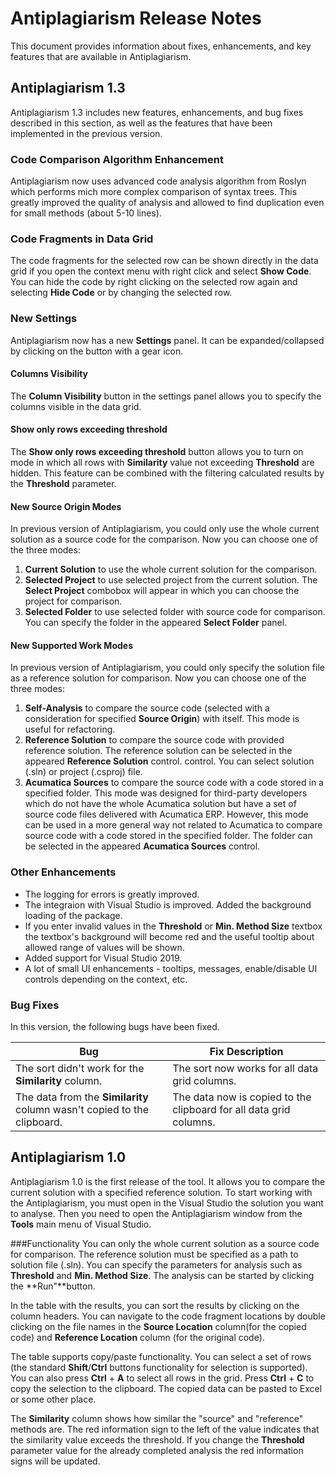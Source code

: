 # Antiplagiarism Release Notes
This document provides information about fixes, enhancements, and key features that are available in Antiplagiarism.

## Antiplagiarism 1.3
Antiplagiarism 1.3 includes new features, enhancements, and bug fixes described in this section, as well as the features that have been implemented in the previous version.

### Code Comparison Algorithm Enhancement
Antiplagiarism now uses advanced code analysis algorithm from Roslyn which performs mich more complex comparison of syntax trees.
This greatly improved the quality of analysis and allowed to find duplication even for small methods (about 5-10 lines).

### Code Fragments in Data Grid
The code fragments for the selected row can be shown directly in the data grid if you open the context menu with right click and select **Show Code**. 
You can hide the code by right clicking on the selected row again and selecting **Hide Code** or by changing the selected row.

### New Settings
Antiplagiarism now has a new **Settings** panel. It can be expanded/collapsed by clicking on the button with a gear icon.

#### Columns Visibility
The **Column Visibility** button in the settings panel allows you to specify the columns visible in the data grid. 

#### Show only rows exceeding threshold
The **Show only rows exceeding threshold** button allows you to turn on mode in which all rows with **Similarity** value not exceeding **Threshold** are hidden.
This feature can be combined with the filtering calculated results by the **Threshold** parameter.

#### New Source Origin Modes
In previous version of Antiplagiarism, you could only use the whole current solution as a source code for the comparison. Now you can choose one of the three modes:

1. **Current Solution** to use the whole current solution for the comparison.
2. **Selected Project** to use selected project from the current solution. The **Select Project** combobox will appear in which you can choose the project for comparison.
3. **Selected Folder** to use selected folder with source code for comparison. You can specify the folder in the appeared **Select Folder** panel.

#### New Supported Work Modes
In previous version of Antiplagiarism, you could only specify the solution file as a reference solution for comparison. Now you can choose one of the three modes:

1) **Self-Analysis** to compare the source code (selected with a consideration for specified **Source Origin**) with itself. This mode is useful for refactoring.
2) **Reference Solution** to compare the source code with provided reference solution. The reference solution can be selected in the appeared **Reference Solution** control.
control. You can select solution (.sln) or project (.csproj) file.
3) **Acumatica Sources** to compare the source code with a code stored in a specified folder. This mode was designed for third-party developers which do not have
the whole Acumatica solution but have a set of source code files delivered with Acumatica ERP. However, this mode can be used in a more general way not related to Acumatica 
to compare source code with a code stored in the specified folder. The folder can be selected in the appeared **Acumatica Sources** control.

### Other Enhancements
* The logging for errors is greatly improved.
* The integraion with Visual Studio is improved. Added the background loading of the package.
* If you enter invalid values in the **Threshold** or **Min. Method Size** textbox the textbox's background will become red and the useful tooltip
about allowed range of values will be shown.
* Added support for Visual Studio 2019.
* A lot of small UI enhancements - tooltips, messages, enable/disable UI controls depending on the context, etc.

### Bug Fixes
In this version, the following bugs have been fixed.

| Bug | Fix Description |
| --- | --------------- |
| The sort didn't work for the **Similarity** column. | The sort now works for all data grid columns. |
| The data from the **Similarity** column wasn't copied to the clipboard. | The data now is copied to the clipboard for all data grid columns. |


## Antiplagiarism 1.0
Antiplagiarism 1.0 is the first release of the tool. It allows you to compare the current solution with a specified reference solution.
To start working with the Antiplagiarism, you must open in the Visual Studio the solution you want to analyse. Then you need to open the Antiplagiarism window
from the **Tools** main menu of Visual Studio. 

###Functionality
You can only the whole current solution as a source code for comparison. The reference solution must be specified as a path to solution file (.sln).
You can specify the parameters for analysis such as **Threshold** and **Min. Method Size**. The analysis can be started by clicking the **Run"**button. 

In the table with the results, you can sort the results by clicking on the column headers.
You can navigate to the code fragment locations by double clicking on the file names in the **Source Location** column(for the copied code) 
and **Reference Location** column (for the original code). 

The table supports copy/paste functionality. You can select a set of rows (the standard **Shift**/**Ctrl** buttons functionality for selection is supported).
You can also press **Ctrl** + **A** to select all rows in the grid. Press **Ctrl** + **C** to copy the selection to the clipboard. 
The copied data can be pasted to Excel or some other place. 

The **Similarity** column shows how similar the "source" and "reference" methods are. The red information sign to the left of the value indicates that the
similarity value exceeds the threshold. If you change the **Threshold** parameter value for the already completed analysis the red information signs will be updated. 